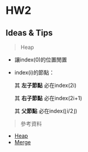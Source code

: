 # HW2
## Ideas & Tips
> Heap
  * 讓index(0)的位置閒置
  * index(i)的節點：
  
    其 **左子節點** 必在index(2i)
  
    其 **右子節點** 必在index(2i+1)
  
    其 **父節點** 必在index(⌊i/2⌋)

> 參考資料
* [Heap](http://alrightchiu.github.io/SecondRound/comparison-sort-heap-sortdui-ji-pai-xu-fa.html)
* [Merge](http://alrightchiu.github.io/SecondRound/comparison-sort-merge-sorthe-bing-pai-xu-fa.html)
